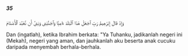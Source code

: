 ##### 35

<span class="ayah">وَإِذْ قَالَ إِبْرَٰهِيمُ رَبِّ ٱجْعَلْ هَٰذَا ٱلْبَلَدَ ءَامِنًۭا وَٱجْنُبْنِى وَبَنِىَّ أَن نَّعْبُدَ ٱلْأَصْنَامَ</span>

<span class="ayah_translation">Dan (ingatlah), ketika Ibrahim berkata: "Ya Tuhanku, jadikanlah negeri ini (Mekah), negeri yang aman, dan jauhkanlah aku beserta anak cucuku daripada menyembah berhala-berhala.</span>
